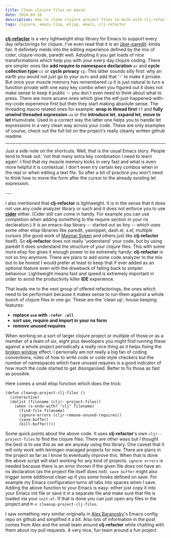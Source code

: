 ```yaml
---
title: Clean clojure files en masse
date: 2014-03-16
description: How to clean clojure project files in bulk with clj-refactor
tags: clojure, emacs-lisp, elisp, emacs, clj-refactor
---
```


[**clj-refactor**](https://github.com/magnars/clj-refactor.el) is a very lightweight elisp library for Emacs to support every day refactorings for clojure.  I've even read that it is an [über-paredit](https://twitter.com/cemerick/statuses/431608319552548864): kinda fair.  It definitely melds into the editing experience defined by the mix of cider, clojure-mode, paredit well.  Adopting it you get loads of nice transformations which help you with your every day clojure coding.  There are simpler ones like **add require to namespace declaration**  `ar` and **cycle collection type** `cc` or **cycle privacy**  `cp`.  This latter sounds silly first: why an earth you would not just go to your `defn` and add that '-' to make it private.  But once your muscle memory has remembered `cp` it is just natural to turn a function private with one easy key combo when you figured out it does not make sense to keep it public -- you don't even need to think about what to press.  There are more arcane ones which give the wtf-just-happened-with-my-code experience first but then they start making absolute sense.  The threading macro related ones for example: **wrap in thread first** `tf` and **fully unwind threaded expression** `ua` or the **introduce let**, **expand let**, **move to let** triumvirate.  Used in a correct way the latter one helps you to handle let expressions in a very clean way across your code.  These are only examples of course, check out the full list on the project's really cleanly written github readme.

---

<div class="sidenote">

Just a side note on the shortcuts.  Well, that is the usual Emacs story.  People tend to freak out: 'not that many extra key combination I need to learn again'.  I find that my muscle memory kicks in very fast and what is even more helpful it is contextual.  I don't even try certain key combos when in the repl or when editing a text file.  So after a bit of practice you won't need to think how to move the form after the cursor to the already existing let expression.

</div>
---

I also mentioned that **clj-refactor** is lightweight.  It is in the sense that it does not use any code analyzer library or such and it does not enforce you to use [**cider**](https://github.com/clojure-emacs/cider) either.  (Cider still can come in handy.  For example you can use completion when adding something to the require section in your ns declaration.) It is an emacs-lisp library -- started out as tiny -- which uses some other elisp libraries like paredit, yasnippet, dash.el, s.el, multiple cursors (the good work of [Magnar Sveen](https://github.com/magnars) and others just like **clj-refactor** itself).  So **clj-refactor** does not really 'understand' your code, but by using paredit it does understand the structure of your clojure files.  This with some more elisp foo gives it enough power to be extremely handy: **clj-refactor** is not so tiny anymore.  There are plans to add some code analyzer to the mix but to be honest I would prefer at least to keep that if ever added as an optional feature even with the drawback of falling back to simpler behaviour.  Lightweight means fast and speed is extremely important in order to avoid the productivity killer **IDE** experience.

That leads me to the next group of offered refactorings, the ones which need to be performant because it makes sense to run them against a whole bunch of clojure files in one go.  These are the 'clean up', house keeping features:

- **replace `use` with `:refer :all`**
- **sort use, require and import in your ns form**
- **remove unused requires**

When working on a sort of larger clojure project or multiple of those or as a member of a team of six, eight plus developers you might find running these against a whole project periodically a really nice thing as it helps fixing the [broken window](http://blog.codinghorror.com/the-broken-window-theory/) effect.  I personally am not really a big fan of coding conventions, rules of how to write code or code style checkers but the number of namespaces which have unused requires is a good indicator of how much the code started to get disorganised.  Better to fix those as fast as possible.

Here comes a small elisp function which does the trick:

<!--?prettify lang=emacs-lisp-->

    (defun cleanup-project-clj-files ()
      (interactive)
      (dolist (filename (cljr--project-files))
        (when (s-ends-with? "clj" filename)
          (find-file filename)
          (ignore-errors (cljr-remove-unused-requires))
          (save-buffer)
          (kill-buffer))))

Some quick points about the above code.  It uses **clj-refactor**'s own `cljr--project-files` to find the clojure files.  There are other ways but I thought the best is to use this as we are anyway using this library.  One caveat that it will only work with leiningen managed projects for now.  There are plans in the project as far as I know to eventually improve this.  When that is done the above script will start working for any kind of projects.  `ignore errors` is needed because there is an error thrown if the given file does not have an ns declaration (as the project file itself does not).  `save buffer` might also trigger some additional clean up if you some hooks defined on save.  For example my Emacs configuration turns all tabs into spaces when I save.  Adding the above function to your Emacs is easy: either just copy it into your Emacs init file or save it in a separate file and make sure that file is loaded via your `init.el`.  If that is done you can just open any files in the project and `M-x cleanup-project-clj-files`.

I saw something very similar originally in [Alex Baranosky](https://github.com/AlexBaranosky)'s Emacs config repo on github and simplified it a bit.  Also lots of information in the post comes from Alex and the small team around **clj-refactor** while chatting with them about my pull requests.  A very nice, fun team around a fun project.
